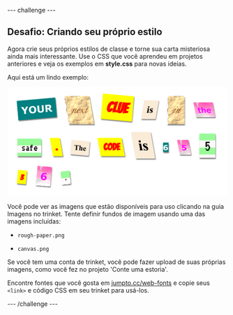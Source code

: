 \--- challenge \---

## Desafio: Criando seu próprio estilo

Agora crie seus próprios estilos de classe e torne sua carta misteriosa ainda mais interessante. Use o CSS que você aprendeu em projetos anteriores e veja os exemplos em **style.css** para novas ideias.

Aqui está um lindo exemplo:

![screenshot](images/letter-fonts-challenge3.png)

Você pode ver as imagens que estão disponíveis para uso clicando na guia Imagens no trinket. Tente definir fundos de imagem usando uma das imagens incluídas:

+ `rough-paper.png`

+ `canvas.png`

Se você tem uma conta de trinket, você pode fazer upload de suas próprias imagens, como você fez no projeto 'Conte uma estoria'.

Encontre fontes que você gosta em <a href="http://jumpto.cc/web-fonts" target="_blank">jumpto.cc/web-fonts</a> e copie seus `<link>` e código CSS em seu trinket para usá-los.

\--- /challenge \---